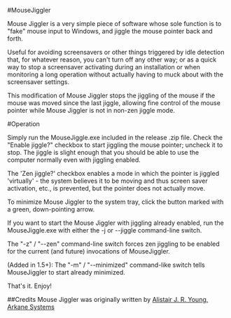 #MouseJiggler

Mouse Jiggler is a very simple piece of software whose sole function is to "fake" mouse input to Windows, and jiggle the mouse pointer back and forth.

Useful for avoiding screensavers or other things triggered by idle detection that, for whatever reason, you can't turn off any other way; or as a quick way to stop a screensaver activating during an installation or when monitoring a long operation without actually having to muck about with the screensaver settings.

This modification of Mouse Jiggler stops the jiggling of the mouse if the mouse was moved since the last jiggle, allowing fine control of the mouse pointer while Mouse Jiggler is not in non-zen jiggle mode.

#Operation

Simply run the MouseJiggle.exe included in the release .zip file. Check the "Enable jiggle?" checkbox to start jiggling the mouse pointer; uncheck it to stop. The jiggle is slight enough that you should be able to use the computer normally even with jiggling enabled.

The 'Zen jiggle?' checkbox enables a mode in which the pointer is jiggled 'virtually' - the system believes it to be moving and thus screen saver activation, etc., is prevented, but the pointer does not actually move.

To minimize Mouse Jiggler to the system tray, click the button marked with a green, down-pointing arrow.

If you want to start the Mouse Jiggler with jiggling already enabled, run the MouseJiggle.exe with either the -j or --jiggle command-line switch.

The "-z" / "--zen" command-line switch forces zen jiggling to be enabled for the current (and future) invocations of MouseJiggler.

(Added in 1.5+): The "-m" / "--minimized" command-like switch tells MouseJiggler to start already minimized.

That's it. Enjoy!

##Credits
Mouse Jiggler was originally written by [Alistair J. R. Young, Arkane Systems](http://mousejiggler.codeplex.com/)
